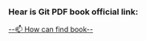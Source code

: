 <h3 align="left">Hear is Git PDF book official link:</h3>
<div>
  <a href="https://git-scm.com/book/en/v2" target="_blank"> --📫 How can find book-- </a>
</div>
